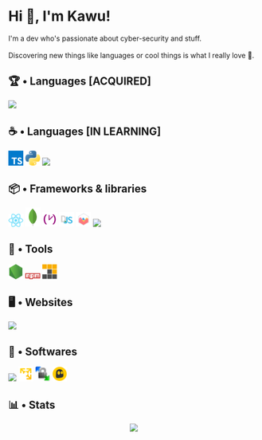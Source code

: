 <h1>Hi 👋, I'm Kawu!</h1>
<p>
I'm a dev who's passionate about cyber-security and stuff.
<br>
<br>
Discovering new things like languages or cool things is what I really love 🗿.
</p>

## 🏆 • Languages [ACQUIRED]
<a title="Javascript" href="https://devdocs.io/javascript/"><img width="30" src="https://raw.githubusercontent.com/Kawuuu/kawuuu/main/src/images/Javascript.png"></a>

## ☕ • Languages [IN LEARNING]
<a title="Typescript" href="https://www.typescriptlang.org/"><img width="30" src="https://github.com/xkawu/xkawu/blob/main/src/images/Typescript.png"></a>
<a title="Python" href="https://www.python.org/"><img width="30" src="https://raw.githubusercontent.com/levraiKawu/levraiKawu/main/src/images/Python.png"></a>
<a title="Rust" href="https://www.rust-lang.org/"><img width="30" src="https://raw.githubusercontent.com/LeVraiKawu/LeVraiKawu/main/src/images/Rust.png"></a>

## 📦 • Frameworks & libraries
<a title="React" href="https://reactjs.org/"><img width="30" src="https://raw.githubusercontent.com/levraiKawu/levraiKawu/main/src/images/React.png"></a>
<a title="MongoDB" href="https://www.mongodb.com/"><img width="30" src="https://raw.githubusercontent.com/levraiKawu/levraiKawu/main/src/images/MongoDB.png"></a>
<a title="DateFNS" href="https://date-fns.org/"><img width="30" src="https://raw.githubusercontent.com/levraiKawu/levraiKawu/main/src/images/DateFNS.png"></a>
<a title="Discord.JS" href="https://discord.js.org/"><img width="30" src="https://raw.githubusercontent.com/levraiKawu/levraiKawu/main/src/images/DiscordJS.png"></a>
<a title="Chart.JS" href="https://www.chartjs.org/"><img width="30" src="https://raw.githubusercontent.com/levraiKawu/levraiKawu/main/src/images/ChartJS.png"></a>
<a title="Socket.io" href="https://socket.io/"><img width="30" src="https://raw.githubusercontent.com/LeVraiKawu/LeVraiKawu/main/src/images/Socket.io.png"></a>

## 🧰 • Tools
<a title="NodeJS" href="https://nodejs.org/"><img width="30" src="https://raw.githubusercontent.com/levraiKawu/levraiKawu/main/src/images/NodeJS.png"></a>
<a title="npm" href="https://www.npmjs.com/"><img width="30" src="https://raw.githubusercontent.com/levraiKawu/levraiKawu/main/src/images/npm.png"></a>
<a title="pnpm" href="https://pnpm.io/"><img width="30" src="https://raw.githubusercontent.com/levraiKawu/levraiKawu/main/src/images/pnpm.png"></a>

## 🖥 • Websites
<a title="A pretty good doc website" href="https://devdocs.io"><img width="30" src="https://www.google.com/s2/favicons?domain=devdocs.io&sz=30"/></a>

## 💾 • Softwares
<a title="Visual Studio Code" href="https://code.visualstudio.com/"><img width="30" src="https://raw.githubusercontent.com/Kawuuu/kawuuu/main/src/images/Visual%20Studio%20Code.png"></a>
<a title="Vmware" href="https://www.vmware.com/"><img width="30" src="https://raw.githubusercontent.com/levraiKawu/levraiKawu/main/src/images/Vmware.png"></a>
<a title="WinSCP" href="https://winscp.net/"><img width="30" src="https://raw.githubusercontent.com/levraiKawu/levraiKawu/main/src/images/WinSCP.png"></a>
<a title="CyberGhost" href="https://www.cyberghostvpn.com/"><img width="30" src="https://raw.githubusercontent.com/levraiKawu/levraiKawu/main/src/images/CyberGhost.png"></a>

## 📊 • Stats
<div align="center" width="50">
	<img src="https://profile-counter.glitch.me/levraiKawu/count.svg">
</div>

